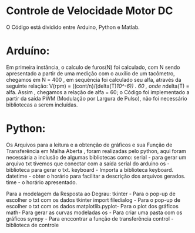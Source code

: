 # Controle de Velocidade Motor DC
 O Código está dividido entre Arduino, Python e Matlab.
# Arduíno:
   Em primeira instância, o calculo de furos(N) foi calculado, com N sendo apresentado a partir de uma medição com o auxílio de um tacômetro, chegamos em N = 400 , em sequência foi calculado seu alfa, através da seguinte relação:
V(rpm) =  ((cont/n)/(delta(T)*10^-6)) . 60 , onde n*delta(T) = alfa.
Assim , chegamos a relação de alfa = 60;
o Código foi implementado a partir da saída PWM (Modulação por Largura de Pulso), não foi necessário bibliotecas a serem incluídas.
# Python:
 Os Arquivos para a leitura e a obtenção de gráficos e sua Função de Transferência em Malha Aberta , foram realizadas pelo python, aqui foram necessária a inclusão de algumas bibliotecas como:
serial - para gerar um arquivo txt tivemos que conectar com a saída serial do arduino
os - biblioteca para gerar o txt.
keyboard  - Importa a biblioteca keyboard.
datetime - obter o horário para facilitar a descrição dos arquivos gerados.
time - o horário apresentado.

Para a modelagem da Resposta ao Degrau:
tkinter - Para o pop-up de escolher o txt com os dados
tkinter import filedialog  - Para o pop-up de escolher o txt com os dados
matplotlib.pyplot-  Para o plot dos gráficos
math- Para gerar as curvas modeladas
os - Para criar uma pasta com os gráficos
sympy - Para enccontrar a função de transferência
control - biblioteca de controle
